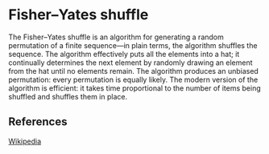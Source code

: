 # Fisher–Yates shuffle

The Fisher–Yates shuffle is an algorithm for generating a random
permutation of a finite sequence—in plain terms, the algorithm
shuffles the sequence. The algorithm effectively puts all the
elements into a hat; it continually determines the next element
by randomly drawing an element from the hat until no elements
remain. The algorithm produces an unbiased permutation: every
permutation is equally likely. The modern version of the
algorithm is efficient: it takes time proportional to the
number of items being shuffled and shuffles them in place.

## References

[Wikipedia](https://en.wikipedia.org/wiki/Fisher%E2%80%93Yates_shuffle)
